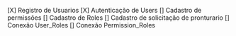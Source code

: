 <!-- # Adonis API application

This is the boilerplate for creating an API server in AdonisJs, it comes pre-configured with.

1. Bodyparser
2. Authentication
3. CORS
4. Lucid ORM
5. Migrations and seeds

## Setup

Use the adonis command to install the blueprint

```bash
adonis new yardstick --api-only
```

or manually clone the repo and then run `npm install`.


### Migrations

Run the following command to run startup migrations.

```js
adonis migration:run
``` -->


[X] Registro de Usuarios 
[X] Autenticação de Users
[] Cadastro de permissões
[] Cadastro de Roles
[] Cadastro de solicitação de pronturario
[] Conexão User_Roles
[] Conexão Permission_Roles